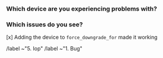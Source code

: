 ### Which device are you experiencing problems with?

### Which issues do you see?

[x] Adding the device to `force_downgrade_for` made it working
<!-- Remove the line above if it did not -->

<!-- Please do not modify anything after here -->

/label ~"5. Iop"
/label ~"1. Bug"

